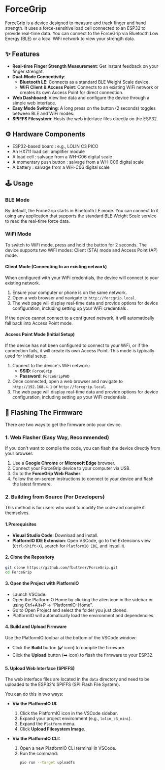 # ForceGrip

ForceGrip is a device designed to measure and track finger and hand strength. It uses a force-sensitive load cell connected to an ESP32 to provide real-time data. You can connect to the ForceGrip via Bluetooth Low Energy (BLE)  or a local WiFi network to view your strength data.

## ✨ Features

- **Real-time Finger Strength Measurement**: Get instant feedback on your finger strenght.
- **Dual-Mode Connectivity**:
    - **Bluetooth LE**: Connects as a standard BLE Weight Scale device.
    - **WiFi Client & Access Point**: Connects to an existing WiFi network or creates its own Access Point for direct connection.
- **Web Dashboard**: View live data and configure the device through a simple web interface.
- **Easy Mode Switching**: A long press on the button (2 seconds) toggles between BLE and WiFi modes.
- **SPIFFS Filesystem**: Hosts the web interface files directly on the ESP32.

## ⚙️ Hardware Components

- ESP32-based board : e.g., LOLIN C3 PICO
- An HX711 load cell amplifier module
- A load cell : salvage from a WH-C06 digital scale
- A momentary push button : salvage from a WH-C06 digital scale
- A battery : salvage from a WH-C06 digital scale

## 🕹️ Usage

### BLE Mode
By default, the ForceGrip starts in Bluetooth LE mode. You can connect to it using any application that supports the standard BLE Weight Scale service to read the real-time force data.

### WiFi Mode

To switch to WiFi mode, press and hold the button for 2 seconds. The device supports two WiFi modes: Client (STA) mode and Access Point (AP) mode.

#### Client Mode (Connecting to an existing network)
When configured with your WiFi credentials, the device will connect to your existing network.
1.  Ensure your computer or phone is on the same network.
2.  Open a web browser and navigate to `http://forcgrip.local`.
3.  The web page will display real-time data and provide options for device configuration, including setting up your WiFi credentials .

If the device cannot connect to a configured network, it will automatically fall back into Access Point mode.

#### Access Point Mode (Initial Setup)
If the device has not been configured to connect to your WiFi, or if the connection fails, it will create its own Access Point. This mode is typically used for initial setup.
1.  Connect to the device's WiFi network:
    - **SSID**: `ForceGrip`
    - **Password**: `ForceGripPWD`
2.  Once connected, open a web browser and navigate to `http://192.168.4.1` or `http://forcgrip.local`.
3.  The web page will display real-time data and provide options for device configuration, including setting up your WiFi credentials .



## 🚀 Flashing The Firmware

There are two ways to get the firmware onto your device.

### 1. Web Flasher (Easy Way, Recommended)

If you don't want to compile the code, you can flash the device directly from your browser.

1.  Use a **Google Chrome** or **Microsoft Edge** browser.
2.  Connect your ForceGrip device to your computer via USB.
3.  Go to the **ForceGrip Web Flasher**.
4.  Follow the on-screen instructions to connect to your device and flash the latest firmware.

### 2. Building from Source (For Developers)

This method is for users who want to modify the code and compile it themselves.

#### 1.Prerequisites

- **Visual Studio Code**: Download and install.
- **PlatformIO IDE Extension**: Open VSCode, go to the Extensions view (`Ctrl+Shift+X`), search for `PlatformIO IDE`, and install it.

#### 2. Clone the Repository
```bash
git clone https://github.com/fbuttner/ForceGrip.git
cd ForceGrip
```

#### 3. Open the Project with PlatformIO

- Launch VSCode.
- Open the PlatformIO Home by clicking the alien icon in the sidebar or using Ctrl+Alt+P → “PlatformIO: Home”.
- Go to Open Project and select the folder you just cloned.
- PlatformIO will automatically load the environment and dependencies.

#### 4. Build and Upload Firmware

Use the PlatformIO toolbar at the bottom of the VSCode window:
- Click the **Build** button (✔️ icon) to compile the firmware.
- Click the **Upload** button (➡️ icon) to flash the firmware to your ESP32.

#### 5. Upload Web Interface (SPIFFS)
The web interface files are located in the `data` directory and need to be uploaded to the ESP32's SPIFFS (SPI Flash File System).

You can do this in two ways:

- **Via the PlatformIO UI:**
    1.  Click the PlatformIO icon in the VSCode sidebar.
    2.  Expand your project environment (e.g., `lolin_c3_mini`).
    3.  Expand the `Platform` menu.
    4.  Click **Upload Filesystem Image**.

- **Via the PlatformIO CLI:**
    1.  Open a new PlatformIO CLI terminal in VSCode.
    2.  Run the command:
        ```bash
        pio run --target uploadfs
        ```
